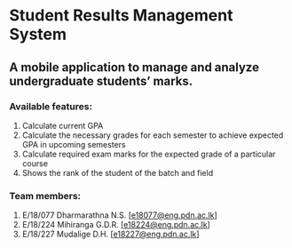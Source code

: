 # Student Results Management System

## A mobile application to manage and analyze undergraduate students’ marks.

###	Available features:
1.  Calculate current GPA
2.	Calculate the necessary grades for each semester to achieve expected GPA in upcoming semesters
3.	Calculate required exam marks for the expected grade of a particular course
4.	Shows the rank of the student of the batch and field

### Team members:
1.	E/18/077 Dharmarathna N.S. [e18077@eng.pdn.ac.lk]
2.	E/18/224 Mihiranga G.D.R. [e18224@eng.pdn.ac.lk]
3.	E/18/227 Mudalige D.H. [e18227@eng.pdn.ac.lk]
